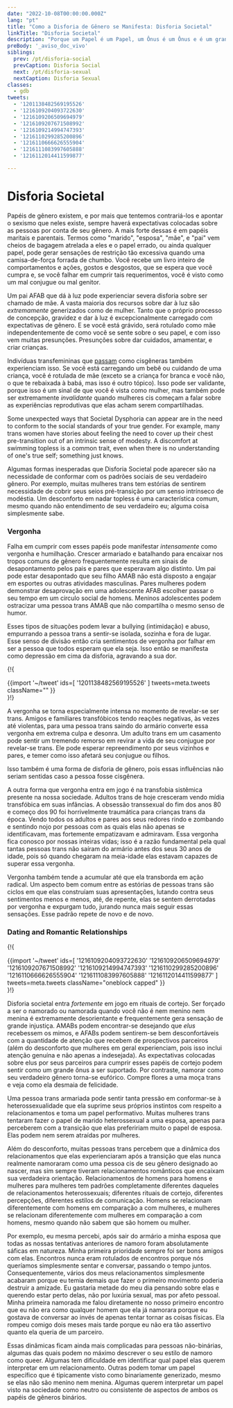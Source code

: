 ```yaml
---
date: "2022-10-08T00:00:00.000Z"
lang: "pt"
title: "Como a Disforia de Gênero se Manifesta: Disforia Societal"
linkTitle: "Disforia Societal"
description: "Porque um Papel é um Papel, um Ônus é um Ônus e é um grande ônus viver no papel errado."
preBody: '_aviso_doc_vivo'
siblings:
  prev: /pt/disforia-social
  prevCaption: Disforia Social
  next: /pt/disforia-sexual
  nextCaption: Disforia Sexual
classes:
  - gdb
tweets:
  - '1201138482569195526'
  - '1216109204093722630'
  - '1216109206509694979'
  - '1216109207671508992'
  - '1216109214994747393'
  - '1216110299285200896'
  - '1216110666626555904'
  - '1216111083997605888'
  - '1216112014411599877'

---
```


# Disforia Societal

Papéis de gênero existem, e por mais que tentemos contrariá-los e apontar o sexismo que neles existe, sempre haverá expectativas colocadas sobre as pessoas por conta de seu gênero. A mais forte dessas é em papéis maritais e parentais. Termos como "marido", "esposa", "mãe", e "pai" vem cheios de bagagem atrelada a eles e o papel errado, ou ainda qualquer papel, pode gerar sensações de restrição tão excessiva quando uma camisa-de-força forrada de chumbo. Você recebe um livro inteiro de comportamentos e ações, gostos e desgostos, que se espera que você cumpra e, se você falhar em cumprir tais requerimentos, você é visto como um mal conjugue ou mal genitor.

Um pai AFAB que dá à luz pode experienciar severa disforia sobre ser chamado de mãe. A vasta maioria dos recursos sobre dar à luz são *extremamente* generizados como de mulher. Tanto que o próprio processo de concepção, gravidez e dar à luz é excepcionalmente carregado com expectativas de gênero. E se você está grávido, será rotulado como mãe independentemente de como você se sente sobre o seu papel, e com isso vem muitas presunções. Presunções sobre dar cuidados, amamentar, e criar crianças.

Indivíduas transfemininas que [passam](https://en.wikipedia.org/wiki/Passing_(gender)) como cisgêneras também experienciam isso. Se você está carregando um bebê ou cuidando de uma criança, você é rotulada de mãe (exceto se a criança for branca e você não, o que te rebaixada à babá, mas isso é outro tópico). Isso pode ser validante, porque isso é um sinal de que você é vista como mulher, mas também pode ser extremamente *invalidante* quando mulheres cis começam a falar sobre as experiências reprodutivas que elas acham serem compartilhadas.

Some unexpected ways that Societal Dysphoria can appear are in the need to conform to the social standards of your true gender. For example, many trans women have stories about feeling the need to cover up their chest pre-transition out of an intrinsic sense of modesty. A discomfort at swimming topless is a common trait, even when there is no understanding of one's true self; something just knows.

Algumas formas inesperadas que Disforia Societal pode aparecer são na necessidade de conformar com os padrões sociais de seu verdadeiro gênero. Por exemplo, muitas mulheres trans tem estórias de sentirem necessidade de cobrir seus seios pré-transição por um senso intrínseco de modéstia. Um desconforto em nadar topless é uma característica comum, mesmo quando não entendimento de seu verdadeiro eu; alguma coisa simplesmente sabe.

### Vergonha

Falha em cumprir com esses papéis pode manifestar *intensamente* como vergonha e humilhação. Crescer armariado e batalhando para encaixar nos tropos comuns de gênero frequentemente resulta em sinais de desapontamento pelos pais e pares que esperavam algo distinto. Um pai pode estar desapontado que seu filho AMAB não está disposto a engajar em esportes ou outras atividades masculinas. Pares mulheres podem demonstrar desaprovação em uma adolescente AFAB escolher passar o seu tempo em um circulo social de homens. Meninos adolescentes podem ostracizar uma pessoa trans AMAB que não compartilha o mesmo senso de humor.

Esses tipos de situações podem levar a bullying (intimidação) e abuso, empurrando a pessoa trans a sentir-se isolada, sozinha e fora de lugar. Esse senso de divisão então cria sentimentos de vergonha por falhar em ser a pessoa que todos esperam que ela seja. Isso então se manifesta como depressão em cima da disforia, agravando a sua dor.

{!{ <div class="gutter">{{import '~/tweet' ids=[
    '1201138482569195526'
] tweets=meta.tweets className="" }}</div> }!}

A vergonha se torna especialmente intensa no momento de revelar-se ser trans. Amigos e familiares transfóbicos tendo reações negativas, às vezes até violentas, para uma pessoa trans saindo do armário converte essa vergonha em extrema culpa e desonra. Um adulto trans em um casamento pode sentir um tremendo remorso em revirar a vida de seu conjugue por revelar-se trans. Ele pode esperar repreendimento por seus vizinhos e pares, e temer como isso afetará seu conjugue ou filhos.

Isso também é uma forma de disforia de gênero, pois essas influências não seriam sentidas caso a pessoa fosse cisgênera.

A outra forma que vergonha entra em jogo é na transfobia sistêmica presente na nossa sociedade. Adultos trans de hoje cresceram vendo mídia transfóbica em suas infâncias. A obsessão transsexual do fim dos anos 80 e começo dos 90 foi horrivelmente traumática para crianças trans da época. Vendo todos os adultos e pares aos seus redores rindo e zombando e sentindo nojo por pessoas com as quais elas não apenas se identificavam, mas fortemente empatizavam e admiravam. Essa vergonha fica conosco por nossas inteiras vidas; isso é a razão fundamental pela qual tantas pessoas trans não saíram do armário antes dos seus 30 anos de idade, pois só quando chegaram na meia-idade elas estavam capazes de superar essa vergonha.

Vergonha também tende a acumular até que ela transborda em ação radical. Um aspecto bem comum entre as estórias de pessoas trans são ciclos em que elas construíam suas apresentações, lutando contra seus sentimentos menos e menos, até, de repente, elas se sentem derrotadas por vergonha e expurgam tudo, jurando nunca mais seguir essas sensações. Esse padrão repete de novo e de novo.

### Dating and Romantic Relationships

{!{ <div class="gutter">{{import '~/tweet' ids=[
  '1216109204093722630'
  '1216109206509694979'
  '1216109207671508992'
  '1216109214994747393'
  '1216110299285200896'
  '1216110666626555904'
  '1216111083997605888'
  '1216112014411599877'
] tweets=meta.tweets className="oneblock capped" }}</div> }!}

Disforia societal entra *fortemente* em jogo em rituais de cortejo. Ser forçado a ser o namorado ou namorada quando você não é nem menino nem menina é extremamente desorientante e frequentemente gera sensação de grande injustiça. AMABs podem encontrar-se desejando que *elus* recebessem os mimos, e AFABs podem sentirem-se bem desconfortáveis com a quantidade de atenção que recebem de prospectivos parceiros (além do desconforto que mulheres em geral experienciam, pois isso inclui atenção genuína e não apenas a indesejada). As expectativas colocadas sobre elus por seus parceiros para cumprir esses papéis de cortejo podem sentir como um grande ônus a ser suportado. Por contraste, namorar como seu verdadeiro gênero torna-se eufórico. Compre flores a uma moça trans e veja como ela desmaia de felicidade.

Uma pessoa trans armariada pode sentir tanta pressão em conformar-se à heterossexualidade que ela suprime seus próprios instintos com respeito a relacionamentos e toma um papel performativo. Muitas mulheres trans tentaram fazer o papel de marido heterossexual a uma esposa, apenas para perceberem com a transição que elas prefeririam muito o papel de esposa. Elas podem nem serem atraídas por mulheres.

Além do desconforto, muitas pessoas trans percebem que a dinâmica dos relacionamentos que elas experienciaram após a transição que elas nunca realmente namoraram como uma pessoa cis de seu gênero designado ao nascer, mas sim sempre tiveram relacionamentos românticos  que encaixam sua verdadeira orientação. Relacionamentos de homens para homens e mulheres para mulheres tem padrões completamente diferentes daqueles de relacionamentos heterossexuais; diferentes rituais de cortejo, diferentes percepções, diferentes estilos de comunicação. Homens se relacionam diferentemente com homens em comparação a com mulheres, e mulheres se relacionam diferentemente com mulheres em comparação a com homens, mesmo quando não sabem que são homem ou mulher.

Por exemplo, eu mesma percebi, após sair do armário a minha esposa que todas as nossas tentativas anteriores de namoro foram absolutamente sáficas em natureza. Minha primeira prioridade sempre foi ser bons amigos com elas. Encontros nunca eram rotulados de encontros porque nós queríamos simplesmente sentar e conversar, passando o tempo juntos. Consequentemente, vários dos meus relacionamentos simplesmente acabaram porque eu temia demais que fazer o primeiro movimento poderia destruir a amizade. Eu gastaria metade do meu dia pensando sobre elas e querendo estar perto delas, não por luxúria sexual, mas por afeto pessoal. Minha primeira namorada me falou diretamente no nosso primeiro encontro que eu não era como qualquer homem que ela já namorara porque eu gostava de conversar ao invés de apenas tentar tornar as coisas físicas. Ela rompeu comigo dois meses mais tarde porque eu não era tão assertivo quanto ela queria de um parceiro.

Essas dinâmicas ficam ainda mais complicadas para pessoas não-binárias, algumas das quais podem no máximo descrever o seu estilo de namoro como queer. Algumas tem dificuldade em identificar qual papel elas querem interpretar em um relacionamento. Outras podem tomar um papel específico que é tipicamente visto como binariamente generizado, mesmo se elas não são menino nem menina. Algumas querem interpretar um papel visto na sociedade como neutro ou consistente de aspectos de ambos os papéis de gêneros binários.
